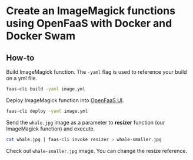 # Create an ImageMagick functions using OpenFaaS with Docker and Docker Swam

## How-to

Build ImageMagick function. The `-yaml` flag is used to reference your build on a yml file.

```sh
faas-cli build -yaml image.yml
```

Deploy ImageMagick function into [OpenFaaS UI](http://127.0.0.1:8080).

```sh
faas-cli deploy -yaml image.yml
```

Send the `whale.jpg` image as a parameter to **resizer** function (our ImageMagick function) and execute.

```sh
cat whale.jpg | faas-cli invoke resizer > whale-smaller.jpg
```

Check out `whale-smaller.jpg` image. You can change the resize reference.
